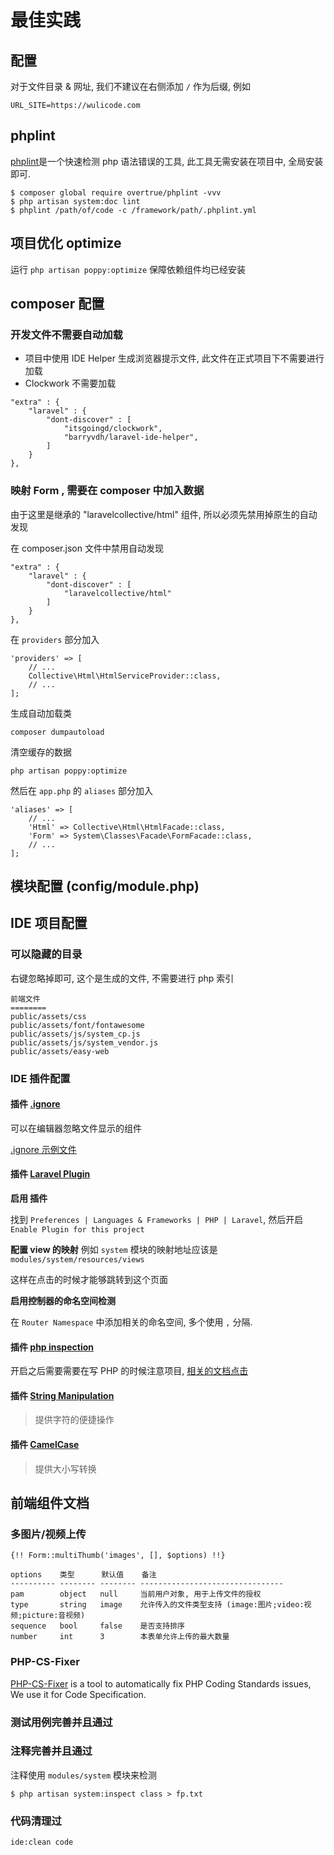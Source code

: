 # 最佳实践

## 配置

对于文件目录 & 网址, 我们不建议在右侧添加 `/` 作为后缀, 例如

```
URL_SITE=https://wulicode.com
```

## phplint

[phplint](https://github.com/overtrue/phplint)是一个快速检测 php 语法错误的工具,
此工具无需安装在项目中, 全局安装即可.

```
$ composer global require overtrue/phplint -vvv
$ php artisan system:doc lint
$ phplint /path/of/code -c /framework/path/.phplint.yml
```

## 项目优化 optimize

运行 `php artisan poppy:optimize` 保障依赖组件均已经安装

## composer 配置

### 开发文件不需要自动加载

-   项目中使用 IDE Helper 生成浏览器提示文件,
    此文件在正式项目下不需要进行加载
-   Clockwork 不需要加载

```
"extra" : {
    "laravel" : {
        "dont-discover" : [
            "itsgoingd/clockwork",
            "barryvdh/laravel-ide-helper",
        ]
    }
},
```

### 映射 Form , 需要在 composer 中加入数据

由于这里是继承的 "laravelcollective/html" 组件,
所以必须先禁用掉原生的自动发现

在 composer.json 文件中禁用自动发现

```
"extra" : {
    "laravel" : {
        "dont-discover" : [
            "laravelcollective/html"
        ]
    }
},
```

在 `providers` 部分加入

```
'providers' => [
    // ...
    Collective\Html\HtmlServiceProvider::class,
    // ...
];
```

生成自动加载类

```
composer dumpautoload
```

清空缓存的数据

```
php artisan poppy:optimize
```

然后在 `app.php` 的 `aliases` 部分加入

```
'aliases' => [
    // ...
    'Html' => Collective\Html\HtmlFacade::class,
    'Form' => System\Classes\Facade\FormFacade::class,
    // ...
];
```

## 模块配置 (config/module.php)

## IDE 项目配置

### 可以隐藏的目录

右键忽略掉即可, 这个是生成的文件, 不需要进行 php 索引

```
前端文件
========
public/assets/css
public/assets/font/fontawesome
public/assets/js/system_cp.js
public/assets/js/system_vendor.js
public/assets/easy-web
```

### IDE 插件配置

#### 插件 [.ignore](https://plugins.jetbrains.com/plugin/7495--ignore)

可以在编辑器忽略文件显示的组件

[.ignore 示例文件](https://gist.github.com/imvkmark/15198641b214b35916cf54414516caf0)

#### 插件 [Laravel Plugin](https://plugins.jetbrains.com/plugin/7532-laravel-plugin)

**启用 插件**

找到 `Preferences | Languages & Frameworks | PHP | Laravel`, 然后开启 `Enable Plugin for this project`

**配置 view 的映射**
例如 `system` 模块的映射地址应该是 `modules/system/resources/views`

这样在点击的时候才能够跳转到这个页面

**启用控制器的命名空间检测**

在 `Router Namespace` 中添加相关的命名空间, 多个使用 `,` 分隔.

#### 插件 [php inspection](https://plugins.jetbrains.com/plugin/7622-php-inspections-ea-extended-)

开启之后需要需要在写 PHP 的时候注意项目, [相关的文档点击](https://github.com/kalessil/phpinspectionsea/tree/master/docs)

#### 插件 [String Manipulation](https://plugins.jetbrains.com/plugin/2162-string-manipulation)

> 提供字符的便捷操作

#### 插件 [CamelCase](https://plugins.jetbrains.com/plugin/7160-camelcase)

> 提供大小写转换

## 前端组件文档

### 多图片/视频上传

```
{!! Form::multiThumb('images', [], $options) !!}

options    类型      默认值    备注
---------- -------- -------- --------------------------------
pam        object   null     当前用户对象, 用于上传文件的授权
type       string   image    允许传入的文件类型支持 (image:图片;video:视频;picture:音视频)
sequence   bool     false    是否支持排序
number     int      3        本表单允许上传的最大数量
```

### PHP-CS-Fixer

[PHP-CS-Fixer](https://github.com/FriendsOfPHP/PHP-CS-Fixer) is a tool to automatically fix PHP Coding Standards issues, We use it for Code Specification.

### 测试用例完善并且通过

### 注释完善并且通过

注释使用 `modules/system` 模块来检测

```
$ php artisan system:inspect class > fp.txt
```

### 代码清理过

```
ide:clean code
```
